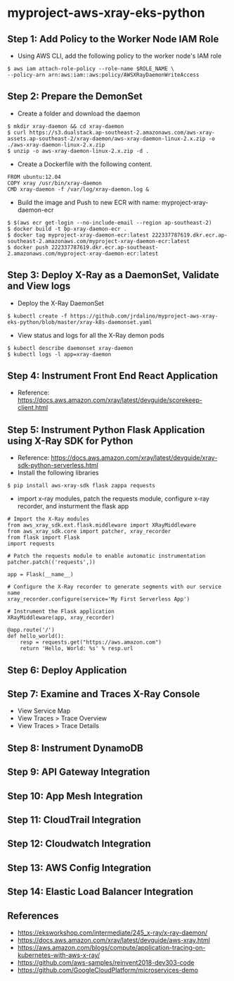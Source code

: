# myproject-aws-xray-eks-python

## Step 1: Add Policy to the Worker Node IAM Role
- Using AWS CLI, add the following policy to the worker node's IAM role
```
$ aws iam attach-role-policy --role-name $ROLE_NAME \
--policy-arn arn:aws:iam::aws:policy/AWSXRayDaemonWriteAccess
```

## Step 2: Prepare the DemonSet
-  Create a folder and download the daemon
```
$ mkdir xray-daemon && cd xray-daemon
$ curl https://s3.dualstack.ap-southeast-2.amazonaws.com/aws-xray-assets.ap-southeast-2/xray-daemon/aws-xray-daemon-linux-2.x.zip -o ./aws-xray-daemon-linux-2.x.zip
$ unzip -o aws-xray-daemon-linux-2.x.zip -d .
```
- Create a Dockerfile with the following content.
```
FROM ubuntu:12.04
COPY xray /usr/bin/xray-daemon
CMD xray-daemon -f /var/log/xray-daemon.log &
```
-  Build the image and Push to new ECR with name: myproject-xray-daemon-ecr
```
$ $(aws ecr get-login --no-include-email --region ap-southeast-2)
$ docker build -t bp-xray-daemon-ecr .
$ docker tag myproject-xray-daemon-ecr:latest 222337787619.dkr.ecr.ap-southeast-2.amazonaws.com/myproject-xray-daemon-ecr:latest
$ docker push 222337787619.dkr.ecr.ap-southeast-2.amazonaws.com/myproject-xray-daemon-ecr:latest
```

## Step 3: Deploy X-Ray as a DaemonSet, Validate and View logs
- Deploy the X-Ray DaemonSet
```
$ kubectl create -f https://github.com/jrdalino/myproject-aws-xray-eks-python/blob/master/xray-k8s-daemonset.yaml
```
- View status and logs for all the X-Ray demon pods
```
$ kubectl describe daemonset xray-daemon
$ kubectl logs -l app=xray-daemon
```

## Step 4: Instrument Front End React Application
- Reference: https://docs.aws.amazon.com/xray/latest/devguide/scorekeep-client.html

## Step 5: Instrument Python Flask Application using X-Ray SDK for Python
- Reference: https://docs.aws.amazon.com/xray/latest/devguide/xray-sdk-python-serverless.html
- Install the following libraries
```
$ pip install aws-xray-sdk flask zappa requests
```
- import x-ray modules, patch the requests module, configure x-ray recorder, and insturment the flask app
```
# Import the X-Ray modules
from aws_xray_sdk.ext.flask.middleware import XRayMiddleware
from aws_xray_sdk.core import patcher, xray_recorder
from flask import Flask
import requests

# Patch the requests module to enable automatic instrumentation
patcher.patch(('requests',))

app = Flask(__name__)

# Configure the X-Ray recorder to generate segments with our service name
xray_recorder.configure(service='My First Serverless App')

# Instrument the Flask application
XRayMiddleware(app, xray_recorder)
 
@app.route('/')
def hello_world():
    resp = requests.get("https://aws.amazon.com")
    return 'Hello, World: %s' % resp.url
```

## Step 6: Deploy Application

## Step 7: Examine and Traces X-Ray Console
- View Service Map
- View Traces > Trace Overview
- View Traces > Trace Details

## Step 8: Instrument DynamoDB

## Step 9: API Gateway Integration

## Step 10: App Mesh Integration

## Step 11: CloudTrail Integration

## Step 12: Cloudwatch Integration

## Step 13: AWS Config Integration

## Step 14: Elastic Load Balancer Integration

## References
- https://eksworkshop.com/intermediate/245_x-ray/x-ray-daemon/
- https://docs.aws.amazon.com/xray/latest/devguide/aws-xray.html
- https://aws.amazon.com/blogs/compute/application-tracing-on-kubernetes-with-aws-x-ray/
- https://github.com/aws-samples/reinvent2018-dev303-code
- https://github.com/GoogleCloudPlatform/microservices-demo
